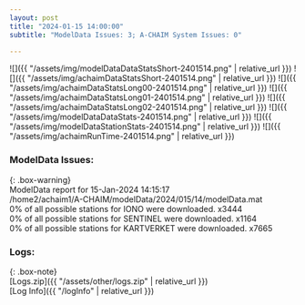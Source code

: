 ```yaml
---
layout: post
title: "2024-01-15 14:00:00"
subtitle: "ModelData Issues: 3; A-CHAIM System Issues: 0"

---
```


![]({{ "/assets/img/modelDataDataStatsShort-2401514.png" | relative_url }})
![]({{ "/assets/img/achaimDataStatsShort-2401514.png" | relative_url }})
![]({{ "/assets/img/achaimDataStatsLong00-2401514.png" | relative_url }})
![]({{ "/assets/img/achaimDataStatsLong01-2401514.png" | relative_url }})
![]({{ "/assets/img/achaimDataStatsLong02-2401514.png" | relative_url }})
![]({{ "/assets/img/modelDataDataStats-2401514.png" | relative_url }})
![]({{ "/assets/img/modelDataStationStats-2401514.png" | relative_url }})
![]({{ "/assets/img/achaimRunTime-2401514.png" | relative_url }})


### ModelData Issues:  
  
{: .box-warning}  
 ModelData report for 15-Jan-2024 14:15:17   
 /home2/achaim1/A-CHAIM/modelData/2024/015/14/modelData.mat   
 0% of all possible stations for IONO were downloaded. x3444   
 0% of all possible stations for SENTINEL were downloaded. x1164   
 0% of all possible stations for KARTVERKET were downloaded. x7665   
  


### Logs:  
  
{: .box-note}  
[Logs.zip]({{ "/assets/other/logs.zip" | relative_url }})  
[Log Info]({{ "/logInfo" | relative_url }})  
